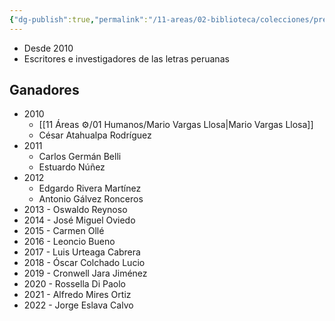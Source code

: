 ```yaml
---
{"dg-publish":true,"permalink":"/11-areas/02-biblioteca/colecciones/premio-casa-de-la-literatura-peruana/","noteIcon":""}
---
```



- Desde 2010
- Escritores e investigadores de las letras peruanas
## Ganadores
- 2010
	- [[11 Áreas ⚙/01 Humanos/Mario Vargas Llosa\|Mario Vargas Llosa]]
	- César Atahualpa Rodríguez
- 2011
	- Carlos Germán Belli
	- Estuardo Núñez 
- 2012 
	- Edgardo Rivera Martínez
	- Antonio Gálvez Ronceros
- 2013 - Oswaldo Reynoso
- 2014 - José Miguel Oviedo
- 2015 - Carmen Ollé
- 2016 - Leoncio Bueno
- 2017 - Luis Urteaga Cabrera
- 2018 - Óscar Colchado Lucio
- 2019 - Cronwell Jara Jiménez
- 2020 - Rossella Di Paolo
- 2021 - Alfredo Mires Ortiz
- 2022 - Jorge Eslava Calvo
